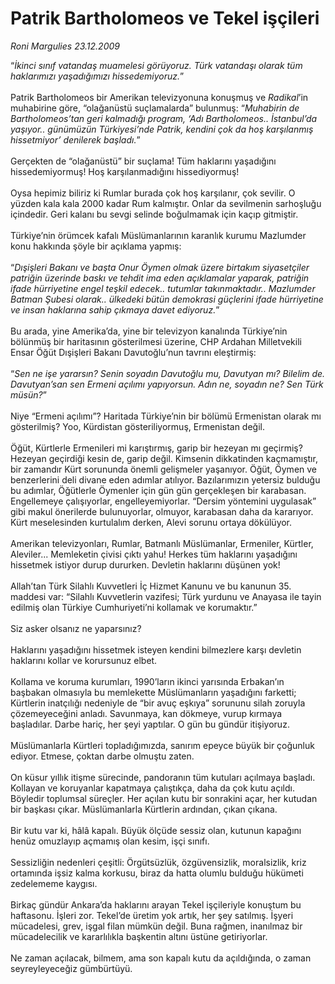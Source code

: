 # Patrik Bartholomeos ve Tekel işçileri

*Roni Margulies 23.12.2009*

<div class="taraf_structure_2col_1zq">
<div class="margen_n">



 <p>“<i>İkinci sınıf vatandaş muamelesi görüyoruz. Türk vatandaşı olarak tüm haklarımızı yaşadığımızı hissedemiyoruz.</i>” <br/><br/>Patrik Bartholomeos bir Amerikan televizyonuna konuşmuş ve <i>Radikal</i>’in muhabirine göre, “olağanüstü suçlamalarda” bulunmuş: “<i>Muhabirin de Bartholomeos’tan geri kalmadığı program, ‘Adı Bartholomeos.. İstanbul’da yaşıyor.. günümüzün Türkiyesi’nde Patrik, kendini çok da hoş karşılanmış hissetmiyor’ denilerek başladı.</i>” <br/><br/>Gerçekten de “olağanüstü” bir suçlama! Tüm haklarını yaşadığını hissedemiyormuş! Hoş karşılanmadığını hissediyormuş! <br/><br/>Oysa hepimiz biliriz ki Rumlar burada çok hoş karşılanır, çok sevilir. O yüzden kala kala 2000 kadar Rum kalmıştır. Onlar da sevilmenin sarhoşluğu içindedir. Geri kalanı bu sevgi selinde boğulmamak için kaçıp gitmiştir. <br/><br/>Türkiye’nin örümcek kafalı Müslümanlarının karanlık kurumu Mazlumder konu hakkında şöyle bir açıklama yapmış: <br/><br/>“<i>Dışişleri Bakanı ve başta Onur Öymen olmak üzere birtakım siyasetçiler patriğin üzerinde baskı ve tehdit ima eden açıklamalar yaparak, patriğin ifade hürriyetine engel teşkil edecek.. tutumlar takınmaktadır.. Mazlumder Batman Şubesi olarak.. ülkedeki bütün demokrasi güçlerini ifade hürriyetine ve insan haklarına sahip çıkmaya davet ediyoruz.</i>” <br/><br/>Bu arada, yine Amerika’da, yine bir televizyon kanalında Türkiye’nin bölünmüş bir haritasının gösterilmesi üzerine, CHP Ardahan Milletvekili Ensar Öğüt Dışişleri Bakanı Davutoğlu’nun tavrını eleştirmiş: <br/><br/>“<i>Sen ne işe yararsın? Senin soyadın Davutoğlu mu, Davutyan mı? Bilelim de. Davutyan’san sen Ermeni açılımı yapıyorsun. Adın ne, soyadın ne? Sen Türk müsün?</i>” <br/><br/>Niye “Ermeni açılımı”? Haritada Türkiye’nin bir bölümü Ermenistan olarak mı gösterilmiş? Yoo, Kürdistan gösteriliyormuş, Ermenistan değil. <br/><br/>Öğüt, Kürtlerle Ermenileri mi karıştırmış, garip bir hezeyan mı geçirmiş? Hezeyan geçirdiği kesin de, garip değil. Kimsenin dikkatinden kaçmamıştır, bir zamandır Kürt sorununda önemli gelişmeler yaşanıyor. Öğüt, Öymen ve benzerlerini deli divane eden adımlar atılıyor. Bazılarımızın yetersiz bulduğu bu adımlar, Öğütlerle Öymenler için gün gün gerçekleşen bir karabasan. Engellemeye çalışıyorlar, engelleyemiyorlar. “Dersim yöntemini uygulasak” gibi makul önerilerde bulunuyorlar, olmuyor, karabasan daha da kararıyor. Kürt meselesinden kurtulalım derken, Alevi sorunu ortaya dökülüyor. <br/><br/>Amerikan televizyonları, Rumlar, Batmanlı Müslümanlar, Ermeniler, Kürtler, Aleviler... Memleketin çivisi çıktı yahu! Herkes tüm haklarını yaşadığını hissetmek istiyor durup dururken. Devletin haklarını düşünen yok! <br/><br/>Allah’tan Türk Silahlı Kuvvetleri İç Hizmet Kanunu ve bu kanunun 35. maddesi var: “Silahlı Kuvvetlerin vazifesi; Türk yurdunu ve Anayasa ile tayin edilmiş olan Türkiye Cumhuriyeti’ni kollamak ve korumaktır.” <br/><br/>Siz asker olsanız ne yaparsınız? <br/><br/>Haklarını yaşadığını hissetmek isteyen kendini bilmezlere karşı devletin haklarını kollar ve korursunuz elbet. <br/><br/>Kollama ve koruma kurumları, 1990’ların ikinci yarısında Erbakan’ın başbakan olmasıyla bu memlekette Müslümanların yaşadığını farketti; Kürtlerin inatçılığı nedeniyle de “bir avuç eşkıya” sorununu silah zoruyla çözemeyeceğini anladı. Savunmaya, kan dökmeye, vurup kırmaya başladılar. Darbe hariç, her şeyi yaptılar. O gün bu gündür itişiyoruz. <br/><br/>Müslümanlarla Kürtleri topladığımızda, sanırım epeyce büyük bir çoğunluk ediyor. Etmese, çoktan darbe olmuştu zaten. <br/><br/>On küsur yıllık itişme sürecinde, pandoranın tüm kutuları açılmaya başladı. Kollayan ve koruyanlar kapatmaya çalıştıkça, daha da çok kutu açıldı. Böyledir toplumsal süreçler. Her açılan kutu bir sonrakini açar, her kutudan bir başkası çıkar. Müslümanlarla Kürtlerin ardından, çıkan çıkana. <br/><br/>Bir kutu var ki, hâlâ kapalı. Büyük ölçüde sessiz olan, kutunun kapağını henüz omuzlayıp açmamış olan kesim, işçi sınıfı. <br/><br/>Sessizliğin nedenleri çeşitli: Örgütsüzlük, özgüvensizlik, moralsizlik, kriz ortamında işsiz kalma korkusu, biraz da hatta olumlu bulduğu hükümeti zedelememe kaygısı. <br/><br/>Birkaç gündür Ankara’da haklarını arayan Tekel işçileriyle konuştum bu haftasonu. İşleri zor. Tekel’de üretim yok artık, her şey satılmış. İşyeri mücadelesi, grev, işgal filan mümkün değil. Buna rağmen, inanılmaz bir mücadelecilik ve kararlılıkla başkentin altını üstüne getiriyorlar. <br/><br/>Ne zaman açılacak, bilmem, ama son kapalı kutu da açıldığında, o zaman seyreyleyeceğiz gümbürtüyü.</p>
<br/>
<br/>
<br/>



<br/>


<div id="taraf_not">
</div>

</div>


</div>
